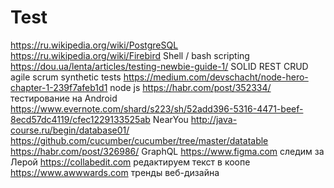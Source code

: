 # Test
https://ru.wikipedia.org/wiki/PostgreSQL
https://ru.wikipedia.org/wiki/Firebird
Shell / bash scripting
https://dou.ua/lenta/articles/testing-newbie-guide-1/
SOLID REST CRUD
agile scrum
synthetic tests
https://medium.com/devschacht/node-hero-chapter-1-239f7afeb1d1 node js
https://habr.com/post/352334/ тестирование на Android
https://www.evernote.com/shard/s223/sh/52add396-5316-4471-beef-8ecd57dc4119/cfec1229133525ab NearYou
http://java-course.ru/begin/database01/
https://github.com/cucumber/cucumber/tree/master/datatable
https://habr.com/post/326986/ GraphQL
https://www.figma.com следим за Лерой
https://collabedit.com редактируем текст в коопе
https://www.awwwards.com тренды веб-дизайна
